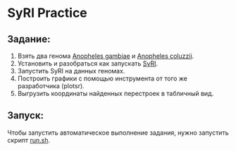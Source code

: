 # SyRI Practice
## Задание:
1) Взять два генома [Anopheles gambiae](https://github.com/Matrixoid/syri-practice/blob/master/genomes/GCF_943734735.2_idAnoGambNW_F1_1_genomic.fna) и [Anopheles coluzzii](https://github.com/Matrixoid/syri-practice/blob/master/genomes/GCF_016920705.1_AcolMOP1_genomic.fna).
2) Установить и разобраться как запускать [SyRI](https://github.com/schneebergerlab/syri).
3) Запустить SyRI на данных геномах.
4) Построить графики с помощью инструмента от того же разработчика (plotsr).
5) Выгрузить координаты найденных перестроек в табличный вид.

## Запуск:
Чтобы запустить автоматическое выполнение задания, нужно запустить скрипт [run.sh](https://github.com/Matrixoid/syri-practice/blob/master/scripts/run.sh).
